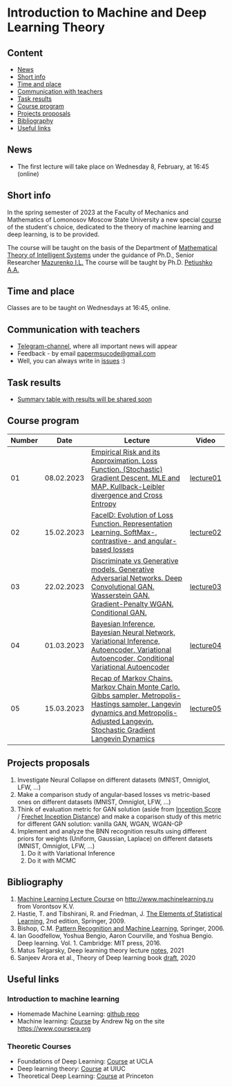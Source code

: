 # Introduction to Machine and Deep Learning Theory

## Content
* [News](#news)
* [Short info](#info)
* [Time and place](#ww)
* [Communication with teachers](#feedback)
* [Task results](#marks)
* [Course program](#program)
* [Projects proposals](#project)
* [Bibliography](#lit)
* [Useful links](#links)

## <a name="news" /> News
* The first lecture will take place on Wednesday 8, February, at 16:45 (online) 

## <a name="info" /> Short info 
In the spring semester of 2023 at the Faculty of Mechanics and Mathematics of Lomonosov Moscow State University a new special [course](https://scs.math.msu.ru/node/3164) of the student's choice, dedicated to the theory of machine learning and deep learning, is to be provided.

The course will be taught on the basis of the Department of [Mathematical Theory of Intelligent Systems](http://intsys.msu.ru/en/) under the guidance of Ph.D., Senior Researcher [Mazurenko I.L.](http://intsys.msu.ru/staff/mazurenko/) The course will be taught by Ph.D. [Petiushko A.A.](https://petiushko.info)

## <a name="ww" /> Time and place 
Classes are to be taught on Wednesdays at 16:45, online. 

## <a name="feedback" /> Communication with teachers
* [Telegram-channel](https://t.me/+OX_Ie45QTghjZmJi), where all important news will appear
* Feedback - by email papermsucode@gmail.com
* Well, you can always write in [issues](https://github.com/papermsucode/intromldlt2023spring/issues) :)

## <a name="marks" /> Task results
* [Summary table with results will be shared soon]()

## <a name="program" /> Course program
| Number        | Date          | Lecture                                            | Video            |
| ------------- | ------------- | -------------                                      | -------------    |        
| 01            | 08.02.2023    | [Empirical Risk and its Approximation. Loss Function. (Stochastic) Gradient Descent. MLE and MAP. Kullback-Leibler divergence and Cross Entropy](/lectures/MM_lecture01-ER_Loss.pdf) |  [lecture01](https://www.youtube.com/watch?v=vBgo_T7V5hE)   |
| 02            | 15.02.2023    | [FaceID: Evolution of Loss Function. Representation Learning. SoftMax-, contrastive- and angular-based losses](/lectures/MM_lecture02-FaceID_Loss.pdf) |  [lecture02](https://www.youtube.com/watch?v=4dwmNbMqcwg)  |
| 03            | 22.02.2023    | [Discriminate vs Generative models. Generative Adversarial Networks. Deep Convolutional GAN. Wasserstein GAN. Gradient-Penalty WGAN. Conditional GAN.](/lectures/MM_lecture03-GAN.pdf) |  [lecture03](https://www.youtube.com/watch?v=qb-4TQIUrzY)  |
| 04            | 01.03.2023    | [Bayesian Inference, Bayesian Neural Network, Variational Inference, Autoencoder, Variational Autoencoder, Conditional Variational Autoencoder](/lectures/MM_lecture04-VI_AE_VAE_CVAE.pdf) |  [lecture04](https://www.youtube.com/watch?v=Wf-Hm0SzP5s)  |
| 05            | 15.03.2023    | [Recap of Markov Chains. Markov Chain Monte Carlo. Gibbs sampler. Metropolis-Hastings sampler. Langevin dynamics and Metropolis-Adjusted Langevin. Stochastic Gradient Langevin Dynamics](/lectures/MM_lecture05-MCMC.pdf) |  [lecture05](https://www.youtube.com/watch?v=FzXEP_JHTgw)  |

## <a name="project" /> Projects proposals
1. Investigate Neural Collapse on different datasets (MNIST, Omniglot, LFW, ...)
2. Make a comparison study of angular-based losses vs metric-based ones on different datasets (MNIST, Omniglot, LFW, ...)
3. Think of evaluation metric for GAN solution (aside from [Inception Score](https://en.wikipedia.org/wiki/Inception_score) / [Frechet Inception Distance](https://en.wikipedia.org/wiki/Fréchet_inception_distance)) and make a coparison study of this metric for different GAN solution: vanilla GAN, WGAN, WGAN-GP
4. Implement and analyze the BNN recognition results using different priors for weights (Uniform, Gaussian, Laplace) on different datasets (MNIST, Omniglot, LFW, ...)
    1. Do it with Variational Inference
    2. Do it with MCMC

## <a name="lit" /> Bibliography
1. [Machine Learning Lecture Course](http://www.machinelearning.ru/wiki/index.php?title=Машинное_обучение_%28курс_лекций%2C_К.В.Воронцов%29) on http://www.machinelearning.ru from Vorontsov K.V.
2. Hastie, T. and Tibshirani, R. and Friedman, J. [The Elements of Statistical Learning](https://web.stanford.edu/~hastie/ElemStatLearn/printings/ESLII_print12.pdf), 2nd edition, Springer, 2009.
3. Bishop, C.M. [Pattern Recognition and Machine Learning](https://www.microsoft.com/en-us/research/uploads/prod/2006/01/Bishop-Pattern-Recognition-and-Machine-Learning-2006.pdf), Springer, 2006.
4. Ian Goodfellow, Yoshua Bengio, Aaron Courville, and Yoshua Bengio. Deep learning. Vol. 1. Cambridge: MIT press, 2016.
5. Matus Telgarsky, Deep learning theory lecture [notes](https://mjt.cs.illinois.edu/dlt/index.pdf), 2021
6. Sanjeev Arora et al., Theory of Deep learning book [draft](https://www.dropbox.com/s/smkp4vasbiszhw4/DLbook.pdf?dl=0), 2020

## <a name="links" /> Useful links 
### Introduction to machine learning
* Homemade Machine Learning: [github repo](https://github.com/trekhleb/homemade-machine-learning)
* Machine learning: [Course](https://www.coursera.org/learn/machine-learning) by Andrew Ng on the site https://www.coursera.org

### Theoretic Courses
* Foundations of Deep Learning: [Course](https://uclaml.github.io/CS269-Spring2021/) at UCLA
* Deep learning theory: [Course](https://mjt.cs.illinois.edu/dlt/) at UIUC
* Theoretical Deep Learning: [Course](https://www.cs.princeton.edu/courses/archive/fall19/cos597B/) at Princeton
